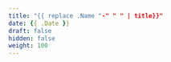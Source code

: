 ```yaml
---
title: "{{ replace .Name "-" " " | title}}"
date: {{ .Date }}
draft: false
hidden: false
weight: 100
---
```


